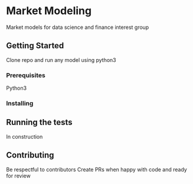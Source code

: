 # Market Modeling

Market models for data science and finance interest group

## Getting Started

Clone repo and run any model using python3

### Prerequisites

Python3

### Installing

## Running the tests

In construction

## Contributing

Be respectful to contributors
Create PRs when happy with code and ready for review
